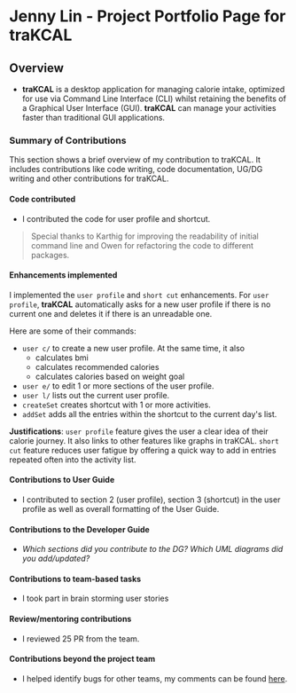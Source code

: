 # Jenny Lin - Project Portfolio Page for traKCAL

## Overview
* **traKCAL** is a desktop application for managing calorie intake, optimized for use via Command Line Interface (CLI) whilst retaining the benefits of a Graphical User Interface (GUI). **traKCAL** can manage your activities faster than traditional GUI applications.

### Summary of Contributions
This section shows a brief overview of my contribution to traKCAL. It includes contributions like code writing, code documentation, UG/DG writing and other contributions for traKCAL. 

#### Code contributed

* I contributed the code for user profile and shortcut. 

> Special thanks to Karthig for improving the readability of initial command line and Owen for refactoring the code to different packages.

#### Enhancements implemented

I implemented the `user profile` and `short cut` enhancements. For `user profile`, **traKCAL** automatically asks for a new user profile if there is no current one and deletes it if there is an unreadable one. 

Here are some of their commands: 
* `user c/` to create a new user profile. At the same time, it also 
   * calculates bmi
   * calculates recommended calories
   * calculates calories based on weight goal
* `user e/` to edit 1 or more sections of the user profile. 
* `user l/` lists out the current user profile.
* `createSet` creates shortcut with 1 or more activities.
* `addSet` adds all the entries within the shortcut to the current day's list.


**Justifications**: `user profile` feature gives the user a clear idea of their calorie journey. It also links to other features like graphs in traKCAL. `short cut` feature reduces user fatigue by offering a quick way to add in entries repeated often into the activity list.  

#### Contributions to User Guide 

* I contributed to section 2 (user profile), section 3 (shortcut) in the user profile as well as overall formatting of the User Guide. 

#### Contributions to the Developer Guide

* *Which sections did you contribute to the DG? Which UML diagrams did you add/updated?*

#### Contributions to team-based tasks

* I took part in brain storming user stories

#### Review/mentoring contributions

* I reviewed 25 PR from the team.

#### Contributions beyond the project team

* I helped identify bugs for other teams, my comments can be found [here](https://github.com/AY2021S1-CS2113T-F11-1/tp/issues).
